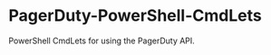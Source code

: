 PagerDuty-PowerShell-CmdLets
============================

PowerShell CmdLets for using the PagerDuty API.
